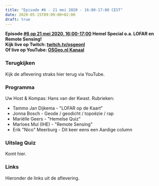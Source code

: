 ```yaml
---
title: "Episode #6 - 21 mei 2020 - 16:00-17:00 CEST"
date: 2020-05-15T09:09:00+02:00
draft: true
---
```


__Episode [#6 op 21 mei 2020, 16:00-17:00](/episode/episode-0006/) Hemel Special o.a. LOFAR en Remote Sensing!__  
__Kijk live op Twitch: [twitch.tv/osgeonl](https://twitch.tv/osgeonl)__  
__Of live op YouTube: [OSGeo.nl Kanaal](https://www.youtube.com/channel/UCvSAN6ur4RoGUqxtvmgsb8g)__

### Terugkijken
Kijk de aflevering straks hier terug via YouTube.

### Programma

Uw Host & Kompas: Hans van der Kwast. Rubrieken:

* Tammo Jan Dijkema - "LOFAR op de Kaart"
* Jonna Bosch - Geode / geodicht / topoëzie / rap
* Mariëlle Geers - "Hemelse Quiz"
* Marloes Mul (IHE) - "Remote Sensing"
* Erik "Nico" Meerburg - Dit keer eens een Aardige column

### Uitslag Quiz

Komt hier.

### Links

Hieronder de links uit de aflevering.

